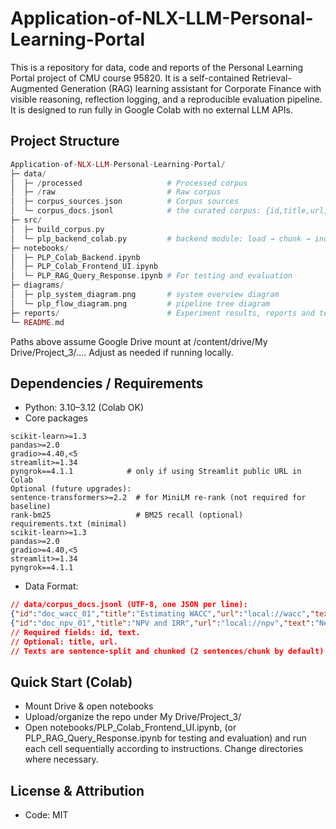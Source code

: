 # Application-of-NLX-LLM-Personal-Learning-Portal
This is a repository for data, code and reports of the Personal Learning Portal project of CMU course 95820. It is a self-contained Retrieval-Augmented Generation (RAG) learning assistant for Corporate Finance with visible reasoning, reflection logging, and a reproducible evaluation pipeline. It is designed to run fully in Google Colab with no external LLM APIs.

## Project Structure
```php
Application-of-NLX-LLM-Personal-Learning-Portal/
├─ data/
│  ├─ /processed                   # Processed corpus
│  ├─ /raw                         # Raw corpus
│  ├─ corpus_sources.json          # Corpus sources
│  └─ corpus_docs.jsonl            # the curated corpus: {id,title,url,text} per line
├─ src/
│  ├─ build_corpus.py
│  └─ plp_backend_colab.py         # backend module: load → chunk → index → answer(+logging)
├─ notebooks/
│  ├─ PLP_Colab_Backend.ipynb                   
│  ├─ PLP_Colab_Frontend_UI.ipynb           
│  └─ PLP_RAG_Query_Response.ipynb # For testing and evaluation
├─ diagrams/
│  ├─ plp_system_diagram.png       # system overview diagram
│  └─ plp_flow_diagram.png         # pipeline tree diagram
├─ reports/                        # Experiment results, reports and technical appendices
└─ README.md
```
Paths above assume Google Drive mount at /content/drive/My Drive/Project_3/…. Adjust as needed if running locally.

## Dependencies / Requirements
- Python: 3.10–3.12 (Colab OK)
- Core packages
```
scikit-learn>=1.3
pandas>=2.0
gradio>=4.40,<5
streamlit>=1.34
pyngrok==4.1.1            # only if using Streamlit public URL in Colab
Optional (future upgrades):
sentence-transformers>=2.2  # for MiniLM re-rank (not required for baseline)
rank-bm25                   # BM25 recall (optional)
requirements.txt (minimal)
scikit-learn>=1.3
pandas>=2.0
gradio>=4.40,<5
streamlit>=1.34
pyngrok==4.1.1
```
- Data Format: 
```json
// data/corpus_docs.jsonl (UTF-8, one JSON per line):
{"id":"doc_wacc_01","title":"Estimating WACC","url":"local://wacc","text":"The weighted average cost of capital (WACC) ..."}
{"id":"doc_npv_01","title":"NPV and IRR","url":"local://npv","text":"Net Present Value discounts expected cash flows ..."}
// Required fields: id, text.
// Optional: title, url.
// Texts are sentence-split and chunked (2 sentences/chunk by default).
```

## Quick Start (Colab)
- Mount Drive & open notebooks
- Upload/organize the repo under My Drive/Project_3/
- Open notebooks/PLP_Colab_Frontend_UI.ipynb, (or PLP_RAG_Query_Response.ipynb for testing and evaluation) and run each cell sequentially according to instructions. Change directories where necessary.

## License & Attribution
- Code: MIT
